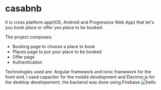 # casabnb

It is cross platform app(IOS, Android and Progressive Web App) that let's you book place or offer you place to be booked.

The project composes:

- Booking page to choose a place to book
- Places page to put your place to be booked
- Offer page
- Authentication

Technologies used are: Angular framework and Ionic framework for the front end, I used capacitor for the mobile development and Electron.js for the desktop developement, the backend was done using Firebase
![hello](casabnb\readmeimages\IMG-20191104-WA0008.jpg)
